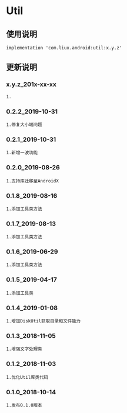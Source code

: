 Util
===

使用说明
---
```
implementation 'com.liux.android:util:x.y.z'
```

更新说明
---
### x.y.z_201x-xx-xx
    1.

### 0.2.2_2019-10-31
    1.修复大小端问题

### 0.2.1_2019-10-31
    1.新增一波功能

### 0.2.0_2019-08-26
    1.支持库迁移至AndroidX

### 0.1.8_2019-08-16
    1.添加工具类方法

### 0.1.7_2019-08-13
    1.添加工具类方法

### 0.1.6_2019-06-29
    1.添加工具类方法

### 0.1.5_2019-04-17
    1.添加工具类

### 0.1.4_2019-01-08
    1.增加DiskUtil获取目录和文件能力

### 0.1.3_2018-11-05
    1.增强文字处理类

### 0.1.2_2018-11-03
    1.优化Util库类代码

### 0.1.0_2018-10-14
    1.发布0.1.0版本
